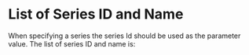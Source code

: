 
List of Series ID and Name
==========================

When specifying a series the series Id should be used as the parameter value.  The list of series ID and name is:

<div id="series"></div>

<script src="https://code.jquery.com/jquery-3.2.1.min.js"></script>
<script src="js/script.js"></script>
<script>

$.get("https://6aq0l8l806.execute-api.ap-southeast-2.amazonaws.com/prod/v1.0/10.25845/5c09bf93f315d/series")
.done(populateSeries);

</script>
